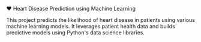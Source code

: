 ❤ Heart Disease Prediction using Machine Learning

This project predicts the likelihood of heart disease in patients using various machine learning models. It leverages patient health data and builds predictive models using Python's data science libraries.